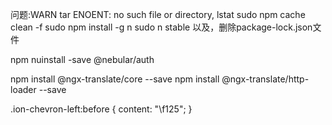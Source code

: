 问题:WARN tar ENOENT: no such file or directory, lstat
sudo npm cache clean -f
sudo npm install -g n
sudo n stable
以及，删除package-lock.json文件

npm nuinstall -save @nebular/auth


npm install @ngx-translate/core --save
npm install @ngx-translate/http-loader --save

.ion-chevron-left:before { content: "\f125"; }